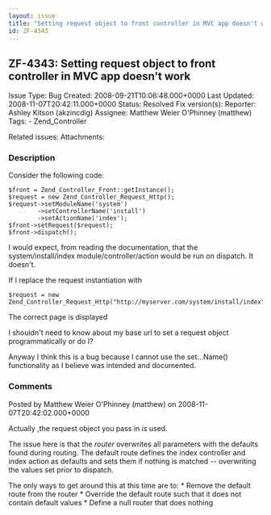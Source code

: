 ```yaml
---
layout: issue
title: "Setting request object to front controller in MVC app doesn't work"
id: ZF-4343
---
```


ZF-4343: Setting request object to front controller in MVC app doesn't work
---------------------------------------------------------------------------

 Issue Type: Bug Created: 2008-09-21T10:06:48.000+0000 Last Updated: 2008-11-07T20:42:11.000+0000 Status: Resolved Fix version(s): 
 Reporter:  Ashley Kitson (akzincdig)  Assignee:  Matthew Weier O'Phinney (matthew)  Tags: - Zend\_Controller
 
 Related issues: 
 Attachments: 
### Description

Consider the following code:

 
    $front = Zend_Controller_Front::getInstance();
    $request = new Zend_Controller_Request_Http();
    $request->setModuleName('system')
            ->setControllerName('install')
            ->setActionName('index');
    $front->setRequest($request);
    $front->dispatch();


I would expect, from reading the documentation, that the system/install/index module/controller/action would be run on dispatch. It doesn't.

If I replace the request instantiation with

 
    $request = new Zend_Controller_Request_Http("http://myserver.com/system/install/index");


The correct page is displayed

I shouldn't need to know about my base url to set a request object programmatically or do I?

Anyway I think this is a bug because I cannot use the set...Name() functionality as I believe was intended and documented.

 

 

### Comments

Posted by Matthew Weier O'Phinney (matthew) on 2008-11-07T20:42:02.000+0000

Actually ,the request object you pass in _is_ used.

The issue here is that the _router_ overwrites all parameters with the defaults found during routing. The default route defines the index controller and index action as defaults and sets them if nothing is matched -- overwriting the values set prior to dispatch.

The only ways to get around this at this time are to: \* Remove the default route from the router \* Override the default route such that it does not contain default values \* Define a null router that does nothing

 

 